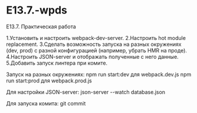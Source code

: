 # E13.7.-wpds

E13.7. Практическая работа

1.Установить и настроить webpack-dev-server.
2.Настроить hot module replacement.
3.Сделать возможность запуска на разных окружениях (dev, prod) c разной конфигурацией (например, убрать HMR на проде).
4.Настроить JSON-server и отображать полученные с него данные.
5.Добавить запуск линтера при комите.

Запуск на разных окружениях:
npm run start:dev для webpack.dev.js
npm run start:prod для webpack.prod.js

Для настройки JSON-server: json-server --watch database.json

Для запуска комита: git commit
